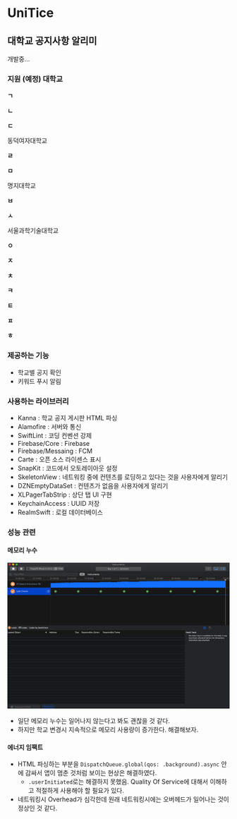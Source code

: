 # UniTice

## 대학교 공지사항 알리미

개발중...

### 지원 (예정) 대학교

**ㄱ**

**ㄴ**

**ㄷ**

동덕여자대학교

**ㄹ**

**ㅁ**

명지대학교

**ㅂ**

**ㅅ**

서울과학기술대학교

**ㅇ**

**ㅈ**

**ㅊ**

**ㅋ**

**ㅌ**

**ㅍ**

**ㅎ**

### 제공하는 기능

- 학교별 공지 확인
- 키워드 푸시 알림

### 사용하는 라이브러리

- Kanna : 학교 공지 게시판 HTML 파싱
- Alamofire : 서버와 통신
- SwiftLint : 코딩 컨벤션 강제
- Firebase/Core : Firebase
- Firebase/Messaing : FCM
- Carte : 오픈 소스 라이센스 표시
- SnapKit : 코드에서 오토레이아웃 설정
- SkeletonView : 네트워킹 중에 컨텐츠를 로딩하고 있다는 것을 사용자에게 알리기
- DZNEmptyDataSet : 컨텐츠가 없음을 사용자에게 알리기
- XLPagerTabStrip : 상단 탭 UI 구현
- KeychainAccess : UUID 저장
- RealmSwift : 로컬 데이터베이스

### 성능 관련

#### 메모리 누수

![image](./images/1.png)

- 일단 메모리 누수는 일어나지 않는다고 봐도 괜찮을 것 같다.
- 하지만 학교 변경시 지속적으로 메모리 사용량이 증가한다. 해결해보자.

#### 에너지 임팩트

- HTML 파싱하는 부분을 `DispatchQueue.global(qos: .background).async` 안에 감싸서 앱이 멈춘 것처럼 보이는 현상은 해결하였다.
  - `.userInitiated`로는 해결하지 못했음.  Quality Of Service에 대해서 이해하고 적절하게 사용해야 할 필요가 있다.
- 네트워킹시 Overhead가 심각한데 원래 네트워킹시에는 오버헤드가 일어나는 것이 정상인 것 같다.

